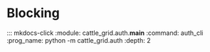 # Blocking

::: mkdocs-click
    :module: cattle_grid.auth.__main__
    :command: auth_cli
    :prog_name: python -m cattle_grid.auth
    :depth: 2

